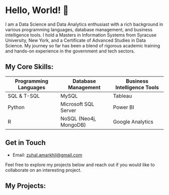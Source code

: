 
# Hello, World! 👋
I am a Data Science and Data Analytics enthusiast with a rich background in various programming languages, database management, and business intelligence tools. I hold a Masters in Information Systems from Syracuse University, New York, and a Certificate of Advanced Studies in Data Science. My journey so far has been a blend of rigorous academic training and hands-on experience in the government and tech sectors.
## My Core Skills:
| **Programming Languages** | **Database Management**  | **Business Intelligence Tools** |
|---------------------------|---------------------------|---------------------------------|
| SQL & T-SQL              | MySQL                     | Tableau                         |
| Python                   | Microsoft SQL Server      | Power BI                        |
| R                        | NoSQL (Neo4j, MongoDB)    | Google Analytics                |

## Get in Touch
- Email: zuhal.amarkhil@gmail.com

Feel free to explore my projects below and reach out if you would like to collaborate on an interesting project. 

## My Projects: 
